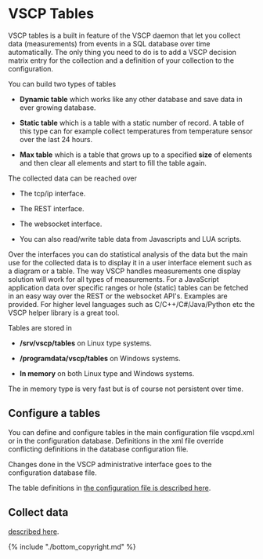 # VSCP Tables


VSCP tables is a built in feature of the VSCP daemon that let you collect data (measurements) from events in a SQL database over time automatically. The only thing you need to do is to add a VSCP decision matrix entry for the collection and a definition of your collection to the configuration.

You can build two types of tables


*  **Dynamic table** which works like any other database and save data in ever growing database.

*  **Static table** which is a table with a static number of record. A table of this type can for example collect temperatures from temperature sensor over the last 24 hours.

*  **Max table** which is a table that grows up to a specified **size** of elements and then clear all elements and start to fill the table again.

The collected data can be reached over


*  The tcp/ip interface.

*  The REST interface.

*  The websocket interface.

*  You can also read/write table data from Javascripts and LUA scripts.

Over the interfaces you can do statistical analysis of the data but the main use for the collected data is to display it in a user interface element such as a diagram or a table. The way VSCP handles measurements one display solution will work for all types of measurements. For a JavaScript application data over specific ranges or hole (static) tables can be fetched in an easy way over the REST or the websocket API's. Examples are provided. For higher level languages such as C/C++/C#/Java/Python etc the VSCP helper library is a great tool.

Tables are stored in


*  **/srv/vscp/tables** on Linux type systems.

*  **/programdata/vscp/tables** on Windows systems.

*  **In memory** on both Linux type and Windows systems.

The in memory type is very fast but is of course not persistent over time.

## Configure a tables

You can define and configure tables in the main configuration file vscpd.xml or in the configuration database. Definitions in the xml file override conflicting definitions in the database configuration file. 

Changes done in the VSCP administrative interface goes to the configuration database file.

The table definitions in [the configuration file is described here](./configuring_the_vscp_daemon.md#tables).

## Collect data

[described here](./decision_matrix.md#write_table).

{% include "./bottom_copyright.md" %}
